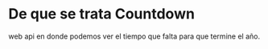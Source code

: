 # De que se trata Countdown

web api en donde podemos ver el tiempo que falta para que termine el año.
